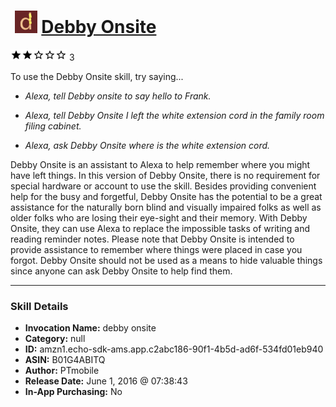 # &nbsp;<img src="skill_icon" alt="Debby Onsite icon" width="36"> [Debby Onsite](http://alexa.amazon.com/#skills/amzn1.echo-sdk-ams.app.c2abc186-90f1-4b5d-ad6f-534fd01eb940)
![2 stars](../../images/ic_star_black_18dp_1x.png)![2 stars](../../images/ic_star_black_18dp_1x.png)![2 stars](../../images/ic_star_border_black_18dp_1x.png)![2 stars](../../images/ic_star_border_black_18dp_1x.png)![2 stars](../../images/ic_star_border_black_18dp_1x.png) 3

To use the Debby Onsite skill, try saying...

* *Alexa, tell Debby onsite to say hello to Frank.*

* *Alexa, tell Debby Onsite I left the white extension cord in the family room filing cabinet.*

* *Alexa, ask Debby Onsite where is the white extension cord.*

Debby Onsite is an assistant to Alexa to help remember where you might have left things. In this version of Debby Onsite, there is no requirement for special hardware or account to use the skill. Besides providing convenient help for the busy and forgetful, Debby Onsite has the potential to be a great assistance for the naturally born blind and visually impaired folks as well as older folks who are losing their eye-sight and their memory. With Debby Onsite, they can use Alexa to replace the impossible tasks of writing and reading reminder notes. Please note that Debby Onsite is intended to provide assistance to remember where things were placed in case you forgot. Debby Onsite should not be used as a means to hide valuable things since anyone can ask Debby Onsite to help find them.

***

### Skill Details

* **Invocation Name:** debby onsite
* **Category:** null
* **ID:** amzn1.echo-sdk-ams.app.c2abc186-90f1-4b5d-ad6f-534fd01eb940
* **ASIN:** B01G4ABITQ
* **Author:** PTmobile
* **Release Date:** June 1, 2016 @ 07:38:43
* **In-App Purchasing:** No
